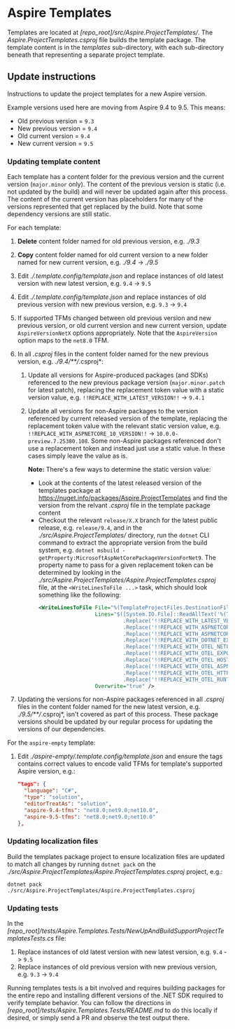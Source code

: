 # Aspire Templates

Templates are located at *[repo_root]/src/Aspire.ProjectTemplates/*. The *Aspire.ProjectTemplates.csproj* file builds the template package. The template content is in the *templates* sub-directory, with each sub-directory beneath that representing a separate project template.

## Update instructions

Instructions to update the project templates for a new Aspire version.

Example versions used here are moving from Aspire 9.4 to 9.5. This means:

- Old previous version = `9.3`
- New previous version = `9.4`
- Old current version = `9.4`
- New current version = `9.5`

### Updating template content

Each template has a content folder for the previous version and the current version (`major.minor` only). The content of the previous version is static (i.e. not updated by the build) and will never be updated again after this process. The content of the current version has placeholders for many of the versions represented that get replaced by the build. Note that some dependency versions are still static.

For each template:

1. **Delete** content folder named for old previous version, e.g. *./9.3*
2. **Copy** content folder named for old current version to a new folder named for new current version, e.g. *./9.4* -> *./9.5*
3. Edit *./.template.config/template.json* and replace instances of old latest version with new latest version, e.g. `9.4` -> `9.5`
4. Edit *./.template.config/template.json* and replace instances of old previous version with new previous version, e.g. `9.3` -> `9.4`
5. If supported TFMs changed between old previous version and new previous version, or old current version and new current version, update `AspireVersionNetX` options appropriately. Note that the `AspireVersion` option maps to the `net8.0` TFM.
6. In all *.csproj* files in the content folder named for the new previous version, e.g. *./9.4/**/*.csproj*:
   1. Update all versions for Aspire-produced packages (and SDKs) referenced to the new previous package version (`major.minor.patch` for latest patch), replacing the replacement token value with a static version value, e.g. `!!REPLACE_WITH_LATEST_VERSION!!` -> `9.4.1`
   2. Update all versions for non-Aspire packages to the version referenced by current released version of the template, replacing the replacement token value with the relevant static version value, e.g. `!!REPLACE_WITH_ASPNETCORE_10_VERSION!!` -> `10.0.0-preview.7.25380.108`. Some non-Aspire packages referenced don't use a replacement token and instead just use a static value. In these cases simply leave the value as is.
      
      **Note:** There's a few ways to determine the static version value:
      - Look at the contents of the latest released version of the templates package at https://nuget.info/packages/Aspire.ProjectTemplates and find the version from the relvant *.csproj* file in the template package content
      - Checkout the relevant `release/X.X` branch for the latest public release, e.g. `release/9.4`, and in the *./src/Aspire.ProjectTemplates/* directory, run the `dotnet` CLI command to extract the appropriate version from the build system, e.g. `dotnet msbuild -getProperty:MicrosoftAspNetCorePackageVersionForNet9`. The property name to pass for a given replacement token can be determined by looking in the *./src/Aspire.ProjectTemplates/Aspire.ProjectTemplates.csproj* file, at the `<WriteLinesToFile ...>` task, which should look something like the following:
         ```xml
         <WriteLinesToFile File="%(TemplateProjectFiles.DestinationFile)"
                           Lines="$([System.IO.File]::ReadAllText('%(TemplateProjectFiles.FullPath)')
                                    .Replace('!!REPLACE_WITH_LATEST_VERSION!!', '$(PackageVersion)')
                                    .Replace('!!REPLACE_WITH_ASPNETCORE_9_VERSION!!', '$(MicrosoftAspNetCorePackageVersionForNet9)')
                                    .Replace('!!REPLACE_WITH_ASPNETCORE_10_VERSION!!', '$(MicrosoftAspNetCorePackageVersionForNet10)')
                                    .Replace('!!REPLACE_WITH_DOTNET_EXTENSIONS_VERSION!!', '$(MicrosoftExtensionsHttpResilienceVersion)')
                                    .Replace('!!REPLACE_WITH_OTEL_NET8_VERSION!!', '$(OpenTelemetryNet8Version)')
                                    .Replace('!!REPLACE_WITH_OTEL_EXPORTER_VERSION!!', '$(OpenTelemetryExporterOpenTelemetryProtocolVersion)')
                                    .Replace('!!REPLACE_WITH_OTEL_HOSTING_VERSION!!', '$(OpenTelemetryInstrumentationExtensionsHostingVersion)')
                                    .Replace('!!REPLACE_WITH_OTEL_ASPNETCORE_VERSION!!', '$(OpenTelemetryInstrumentationAspNetCoreVersion)')
                                    .Replace('!!REPLACE_WITH_OTEL_HTTP_VERSION!!', '$(OpenTelemetryInstrumentationHttpVersion)')
                                    .Replace('!!REPLACE_WITH_OTEL_RUNTIME_VERSION!!', '$(OpenTelemetryInstrumentationRuntimeVersion)') )"
                           Overwrite="true" />
         ```

7. Updating the versions for non-Aspire packages referenced in all *.csproj* files in the content folder named for the new latest version, e.g. *./9.5/**/*.csproj*, isn't covered as part of this process. These package versions should be updated by our regular process for updating the versions of our dependencies.

For the `aspire-empty` template:

1. Edit *./aspire-empty/.template.config/template.json* and ensure the tags contains correct values to encode valid TFMs for template's supported Aspire version, e.g.:
    ```json
    "tags": {
      "language": "C#",
      "type": "solution",
      "editorTreatAs": "solution",
      "aspire-9.4-tfms": "net8.0;net9.0;net10.0",
      "aspire-9.5-tfms": "net8.0;net9.0;net10.0"
    },
    ```

### Updating localization files

Build the templates package project to ensure localization files are updated to match all changes by running `dotnet pack` on the *./src/Aspire.ProjectTemplates/Aspire.ProjectTemplates.csproj* project, e.g.:

```shell
dotnet pack ./src/Aspire.ProjectTemplates/Aspire.ProjectTemplates.csproj
```

### Updating tests

In the *[repo_root]/tests/Aspire.Templates.Tests/NewUpAndBuildSupportProjectTemplatesTests.cs* file:

1. Replace instances of old latest version with new latest version, e.g. `9.4` -> `9.5`
2. Replace instances of old previous version with new previous version, e.g. `9.3` -> `9.4`

Running templates tests is a bit involved and requires building packages for the entire repo and installing different versions of the .NET SDK required to verify template behavior. You can follow the directions in *[repo_root]/tests/Aspire.Templates.Tests/README.md* to do this locally if desired, or simply send a PR and observe the test output there.
